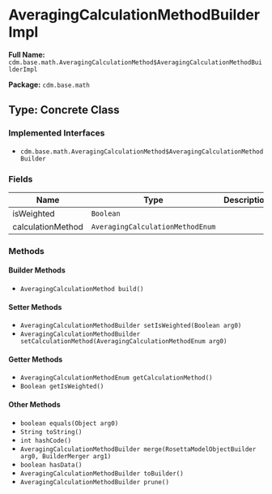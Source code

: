 # AveragingCalculationMethodBuilderImpl

**Full Name:** `cdm.base.math.AveragingCalculationMethod$AveragingCalculationMethodBuilderImpl`

**Package:** `cdm.base.math`

## Type: Concrete Class

### Implemented Interfaces

- `cdm.base.math.AveragingCalculationMethod$AveragingCalculationMethodBuilder`

### Fields

| Name | Type | Description |
|------|------|-------------|
| isWeighted | `Boolean` |  |
| calculationMethod | `AveragingCalculationMethodEnum` |  |

### Methods

#### Builder Methods

- `AveragingCalculationMethod build()`

#### Setter Methods

- `AveragingCalculationMethodBuilder setIsWeighted(Boolean arg0)`
- `AveragingCalculationMethodBuilder setCalculationMethod(AveragingCalculationMethodEnum arg0)`

#### Getter Methods

- `AveragingCalculationMethodEnum getCalculationMethod()`
- `Boolean getIsWeighted()`

#### Other Methods

- `boolean equals(Object arg0)`
- `String toString()`
- `int hashCode()`
- `AveragingCalculationMethodBuilder merge(RosettaModelObjectBuilder arg0, BuilderMerger arg1)`
- `boolean hasData()`
- `AveragingCalculationMethodBuilder toBuilder()`
- `AveragingCalculationMethodBuilder prune()`

